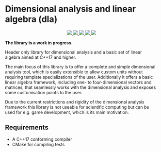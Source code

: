 # Dimensional analysis and linear algebra (dla)

<p align="center">
  <a href="https://isocpp.org/">
      <img src="https://img.shields.io/badge/language-C%2B%2B17-blue.svg">
  </a>
  <a href="https://ci.appveyor.com/project/Malacath-92/dla/branch/master">
      <img src="https://ci.appveyor.com/api/projects/status/jh4oxlm6i85ltqbm/branch/master?svg=true">
  </a>
  <a href="https://travis-ci.org/Malacath-92/dla">
      <img src="https://travis-ci.org/Malacath-92/dla.svg?branch=master">
  </a>
  <a href="https://github.com/Malacath-92/dla/actions">
      <img src="https://github.com/Malacath-92/dla/workflows/Github%20Actions%20CI/badge.svg">
  </a>
  <a href="https://opensource.org/licenses/MIT" >
      <img src="https://img.shields.io/badge/License-MIT-blue">
  </a>
</p>

**The library is a work in progress.**

Header only library for dimensional analysis and a basic set of linear algebra aimed at C++17 and higher.

The main focus of this library is to offer a complete and simple dimensional analysis tool, which is easily extensible to allow custom units without requiring template specializations of the user. Additionally it offers a basic linear algebra framework, including one- to four-dimensional vectors and matrices, that seamlessly works with the dimensional analysis and exposes some customisation points to the user.

Due to the current restrictions and rigidity of the dimensional analysis framework this library is not useable for scientific computing but can be used for e.g. game development, which is its main motivation.

## Requirements

* A C++17 conforming compiler
* CMake for compiling tests 
